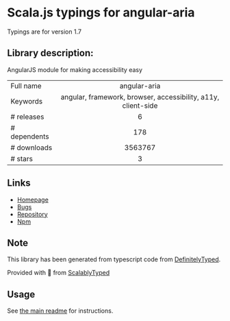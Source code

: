 
# Scala.js typings for angular-aria

Typings are for version 1.7

## Library description:
AngularJS module for making accessibility easy

|                    |                 |
| ------------------ | :-------------: |
| Full name          | angular-aria |
| Keywords           | angular, framework, browser, accessibility, a11y, client-side |
| # releases         | 6 |
| # dependents       | 178 |
| # downloads        | 3563767 |
| # stars            | 3 |

## Links
- [Homepage](http://angularjs.org)
- [Bugs](https://github.com/angular/angular.js/issues)
- [Repository](https://github.com/angular/angular.js)
- [Npm](https://www.npmjs.com/package/angular-aria)
    


## Note
This library has been generated from typescript code from [DefinitelyTyped](https://definitelytyped.org).

Provided with :purple_heart: from [ScalablyTyped](https://github.com/oyvindberg/ScalablyTyped)

## Usage
See [the main readme](../../readme.md) for instructions.


